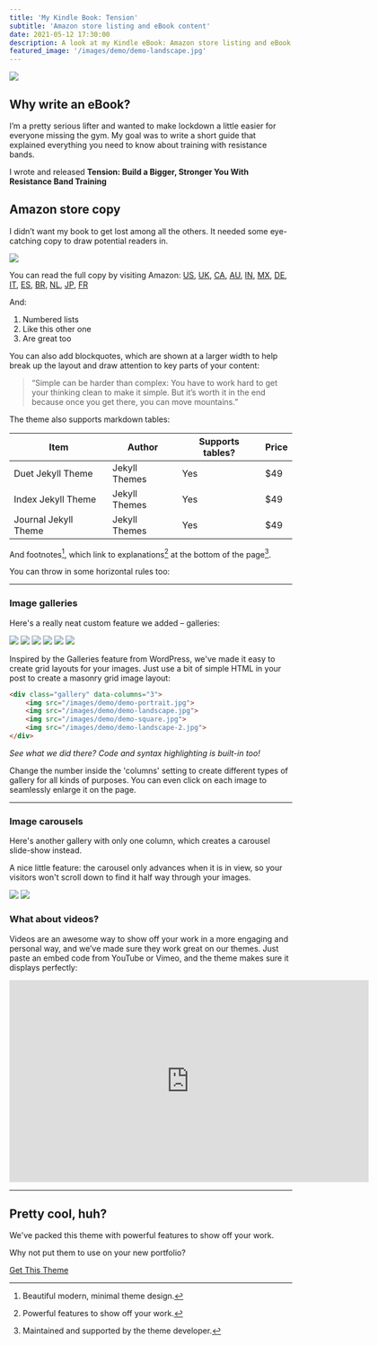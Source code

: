 ```yaml
---
title: 'My Kindle Book: Tension'
subtitle: 'Amazon store listing and eBook content'
date: 2021-05-12 17:30:00
description: A look at my Kindle eBook: Amazon store listing and eBook content
featured_image: '/images/demo/demo-landscape.jpg'
---
```


![](/images/demo/demo-landscape.jpg)

## Why write an eBook?

I’m a pretty serious lifter and wanted to make lockdown a little easier for everyone missing the gym. My goal was to write a short guide that explained everything you need to know about training with resistance bands. 

I wrote and released **Tension: Build a Bigger, Stronger You With Resistance Band Training**

## Amazon store copy

I didn’t want my book to get lost among all the others. It needed some eye-catching copy to draw potential readers in.

<div class="gallery" data-columns="1">
<img src="/images/portfolio/tension-amazon-store.jpg">
<div>

You can read the full copy by visiting Amazon: [US](https://www.amazon.com/Tension-Bigger-Stronger-Resistance-Training-ebook/dp/B08W24VNSM/), [UK](https://www.amazon.co.uk/Tension-Bigger-Stronger-Resistance-Training-ebook/dp/B08W24VNSM/), [CA](https://www.amazon.ca/Tension-Bigger-Stronger-Resistance-Training-ebook/dp/B08W24VNSM/), [AU](https://www.amazon.com.au/Tension-Bigger-Stronger-Resistance-Training-ebook/dp/B08W24VNSM/), [IN](https://www.amazon.in/Tension-Bigger-Stronger-Resistance-Training-ebook/dp/B08W24VNSM/), [MX](https://www.amazon.com.mx/Tension-Bigger-Stronger-Resistance-Training-ebook/dp/B08W24VNSM/), [DE](https://www.amazon.de/Tension-Bigger-Stronger-Resistance-Training-ebook/dp/B08W24VNSM/), [IT](https://www.amazon.it/Tension-Bigger-Stronger-Resistance-Training-ebook/dp/B08W24VNSM/), [ES](https://www.amazon.es/Tension-Bigger-Stronger-Resistance-Training-ebook/dp/B08W24VNSM/), [BR](https://www.amazon.com.br/Tension-Bigger-Stronger-Resistance-Training-ebook/dp/B08W24VNSM/), [NL](https://www.amazon.nl/Tension-Bigger-Stronger-Resistance-Training-ebook/dp/B08W24VNSM/), [JP](https://www.amazon.co.jp/Tension-Bigger-Stronger-Resistance-Training-ebook/dp/B08W24VNSM/), [FR](https://www.amazon.fr/Tension-Bigger-Stronger-Resistance-Training-ebook/dp/B08W24VNSM/)

And:

1. Numbered lists
2. Like this other one
3. Are great too

You can also add blockquotes, which are shown at a larger width to help break up the layout and draw attention to key parts of your content:

> “Simple can be harder than complex: You have to work hard to get your thinking clean to make it simple. But it’s worth it in the end because once you get there, you can move mountains.”

The theme also supports markdown tables:

| Item                 | Author        | Supports tables? | Price |
|----------------------|---------------|------------------|-------|
| Duet Jekyll Theme    | Jekyll Themes | Yes              | $49   |
| Index Jekyll Theme   | Jekyll Themes | Yes              | $49   |
| Journal Jekyll Theme | Jekyll Themes | Yes              | $49   |

And footnotes[^1], which link to explanations[^2] at the bottom of the page[^3].

[^1]: Beautiful modern, minimal theme design.
[^2]: Powerful features to show off your work.
[^3]: Maintained and supported by the theme developer.

You can throw in some horizontal rules too:

---

### Image galleries

Here's a really neat custom feature we added – galleries:

<div class="gallery" data-columns="3">
	<img src="/images/certs/InboundCert.png">
	<img src="/images/certs/digital-marketing.jpg">
	<img src="/images/certs/HubSpotDigitalAdvertising.png">
	<img src="/images/certs/HubSpotEmailMarketingCertification.png">
    <img src="/images/certs/GoogleAdsDisplayCertification.jpg">
    <img src="/images/certs/HubSpotInboundMarketing.png">
    
</div>

Inspired by the Galleries feature from WordPress, we've made it easy to create grid layouts for your images. Just use a bit of simple HTML in your post to create a masonry grid image layout:

```html
<div class="gallery" data-columns="3">
    <img src="/images/demo/demo-portrait.jpg">
    <img src="/images/demo/demo-landscape.jpg">
    <img src="/images/demo/demo-square.jpg">
    <img src="/images/demo/demo-landscape-2.jpg">
</div>
```

*See what we did there? Code and syntax highlighting is built-in too!*

Change the number inside the 'columns' setting to create different types of gallery for all kinds of purposes. You can even click on each image to seamlessly enlarge it on the page.

---

### Image carousels

Here's another gallery with only one column, which creates a carousel slide-show instead.

A nice little feature: the carousel only advances when it is in view, so your visitors won't scroll down to find it half way through your images.

<div class="gallery" data-columns="1">
	<img src="/images/demo/demo-landscape.jpg">
	<img src="/images/demo/demo-landscape-2.jpg">
</div>

### What about videos?

Videos are an awesome way to show off your work in a more engaging and personal way, and we’ve made sure they work great on our themes. Just paste an embed code from YouTube or Vimeo, and the theme makes sure it displays perfectly:

<iframe src="https://player.vimeo.com/video/148003889" width="640" height="360" frameborder="0" allowfullscreen></iframe>

---

## Pretty cool, huh?

We've packed this theme with powerful features to show off your work.

Why not put them to use on your new portfolio?

<a href="https://jekyllthemes.io/theme/personal-website-jekyll-theme" class="button button--large">Get This Theme</a>